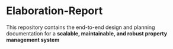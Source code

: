 # Elaboration-Report
This repository contains the end-to-end design and planning documentation for a **scalable, maintainable, and robust property management system**
